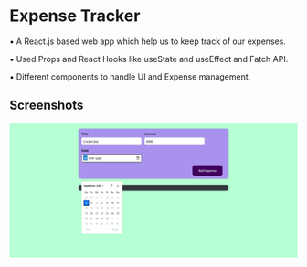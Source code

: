 
# Expense Tracker

▪ A React.js based web app which help us to keep track of our expenses.

▪ Used Props and React Hooks like useState and useEffect and Fatch API.

▪ Different components to handle UI and Expense management.



## Screenshots

![App Screenshot](https://github.com/Apoorv0503/Expense-tracker/blob/main/Screenshots/React%20App%201.jpg?raw=true)

